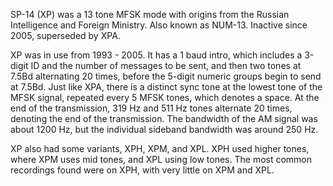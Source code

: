 SP-14 (XP) was a 13 tone MFSK mode with origins from the Russian Intelligence and Foreign Ministry. Also known as NUM-13. Inactive since 2005, superseded by XPA.

XP was in use from 1993 - 2005. It has a 1 baud intro, which includes a 3-digit ID and the number of messages to be sent, and then two tones at 7.5Bd alternating 20 times, before the 5-digit numeric groups begin to send at 7.5Bd. Just like XPA, there is a distinct sync tone at the lowest tone of the MFSK signal, repeated every 5 MFSK tones, which denotes a space. At the end of the transmission, 319 Hz and 511 Hz tones alternate 20 times, denoting the end of the transmission. The bandwidth of the AM signal was about 1200 Hz, but the individual sideband bandwidth was around 250 Hz.

XP also had some variants, XPH, XPM, and XPL. XPH used higher tones, where XPM uses mid tones, and XPL using low tones. The most common recordings found were on XPH, with very little on XPM and XPL.
